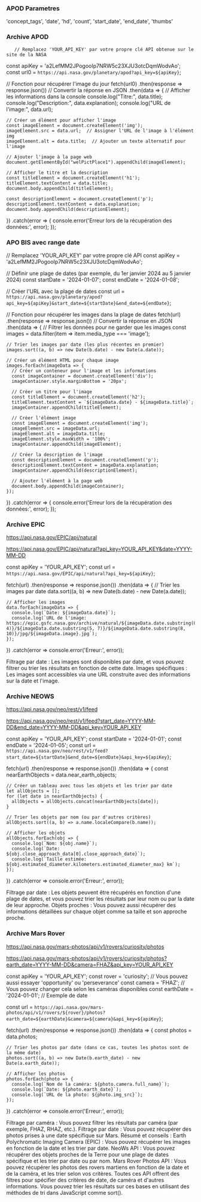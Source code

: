 
### APOD Parametres

'concept_tags',
'date',
 'hd',
 'count',
 'start_date',
 'end_date',
 'thumbs'


### Archive APOD

       // Remplacez 'YOUR_API_KEY' par votre propre clé API obtenue sur le site de la NASA
const apiKey = 'a2LefMM2JPogooIp7NRW5c23XJU3otcDqmWodvAo';
const url0 = `https://api.nasa.gov/planetary/apod?api_key=${apiKey}`; 


// Fonction pour récupérer l'image du jour
fetch(url0)
  .then(response => response.json())  // Convertir la réponse en JSON
  .then(data => {
    // Afficher les informations dans la console
    console.log("Titre:", data.title);
    console.log("Description:", data.explanation);
    console.log("URL de l'image:", data.url);
    
    // Créer un élément pour afficher l'image
    const imageElement = document.createElement('img');
    imageElement.src = data.url;  // Assigner l'URL de l'image à l'élément img
    imageElement.alt = data.title;  // Ajouter un texte alternatif pour l'image
    
    // Ajouter l'image à la page web
    document.getElementById("welPictPlace1").appendChild(imageElement);
    
    // Afficher le titre et la description
    const titleElement = document.createElement('h1');
    titleElement.textContent = data.title;
    document.body.appendChild(titleElement);
    
    const descriptionElement = document.createElement('p');
    descriptionElement.textContent = data.explanation;
    document.body.appendChild(descriptionElement);
  })
  .catch(error => {
    console.error('Erreur lors de la récupération des données:', error);
  });





### APO BIS avec range date

  // Remplacez 'YOUR_API_KEY' par votre propre clé API
const apiKey = 'a2LefMM2JPogooIp7NRW5c23XJU3otcDqmWodvAo';

// Définir une plage de dates (par exemple, du 1er janvier 2024 au 5 janvier 2024)
const startDate = '2024-01-07';
const endDate = '2024-01-08';

// Créer l'URL avec la plage de dates
const url = `https://api.nasa.gov/planetary/apod?api_key=${apiKey}&start_date=${startDate}&end_date=${endDate}`;

// Fonction pour récupérer les images dans la plage de dates
fetch(url)
  .then(response => response.json())  // Convertir la réponse en JSON
  .then(data => {
    // Filtrer les données pour ne garder que les images
    const images = data.filter(item => item.media_type === 'image');
    
    // Trier les images par date (les plus récentes en premier)
    images.sort((a, b) => new Date(b.date) - new Date(a.date));

    // Créer un élément HTML pour chaque image
    images.forEach(imageData => {
      // Créer un conteneur pour l'image et les informations
      const imageContainer = document.createElement('div');
      imageContainer.style.marginBottom = '20px';
      
      // Créer un titre pour l'image
      const titleElement = document.createElement('h2');
      titleElement.textContent = `${imageData.date} - ${imageData.title}`;
      imageContainer.appendChild(titleElement);
      
      // Créer l'élément image
      const imageElement = document.createElement('img');
      imageElement.src = imageData.url;
      imageElement.alt = imageData.title;
      imageElement.style.maxWidth = '100%';
      imageContainer.appendChild(imageElement);
      
      // Créer la description de l'image
      const descriptionElement = document.createElement('p');
      descriptionElement.textContent = imageData.explanation;
      imageContainer.appendChild(descriptionElement);
      
      // Ajouter l'élément à la page web
      document.body.appendChild(imageContainer);
    });
  })
  .catch(error => {
    console.error('Erreur lors de la récupération des données:', error);
  });








### Archive EPIC

https://api.nasa.gov/EPIC/api/natural

https://api.nasa.gov/EPIC/api/natural?api_key=YOUR_API_KEY&date=YYYY-MM-DD


const apiKey = 'YOUR_API_KEY';
const url = `https://api.nasa.gov/EPIC/api/natural?api_key=${apiKey}`;

fetch(url)
  .then(response => response.json())
  .then(data => {
    // Trier les images par date
    data.sort((a, b) => new Date(b.date) - new Date(a.date));

    // Afficher les images
    data.forEach(imageData => {
      console.log(`Date: ${imageData.date}`);
      console.log(`URL de l'image: https://epic.gsfc.nasa.gov/archive/natural/${imageData.date.substring(0, 4)}/${imageData.date.substring(5, 7)}/${imageData.date.substring(8, 10)}/jpg/${imageData.image}.jpg`);
    });
  })
  .catch(error => console.error('Erreur:', error));

Filtrage par date : Les images sont disponibles par date, et vous pouvez filtrer ou trier les résultats en fonction de cette date.
Images spécifiques : Les images sont accessibles via une URL construite avec des informations sur la date et l'image.


### Archive NEOWS

https://api.nasa.gov/neo/rest/v1/feed

https://api.nasa.gov/neo/rest/v1/feed?start_date=YYYY-MM-DD&end_date=YYYY-MM-DD&api_key=YOUR_API_KEY

const apiKey = 'YOUR_API_KEY';
const startDate = '2024-01-01';
const endDate = '2024-01-05';
const url = `https://api.nasa.gov/neo/rest/v1/feed?start_date=${startDate}&end_date=${endDate}&api_key=${apiKey}`;

fetch(url)
  .then(response => response.json())
  .then(data => {
    const nearEarthObjects = data.near_earth_objects;

    // Créer un tableau avec tous les objets et les trier par date
    let allObjects = [];
    for (let date in nearEarthObjects) {
      allObjects = allObjects.concat(nearEarthObjects[date]);
    }

    // Trier les objets par nom (ou par d'autres critères)
    allObjects.sort((a, b) => a.name.localeCompare(b.name));

    // Afficher les objets
    allObjects.forEach(obj => {
      console.log(`Nom: ${obj.name}`);
      console.log(`Date: ${obj.close_approach_data[0].close_approach_date}`);
      console.log(`Taille estimée: ${obj.estimated_diameter.kilometers.estimated_diameter_max} km`);
    });
  })
  .catch(error => console.error('Erreur:', error));

Filtrage par date : Les objets peuvent être récupérés en fonction d'une plage de dates, et vous pouvez trier les résultats par leur nom ou par la date de leur approche.
Objets proches : Vous pouvez aussi récupérer des informations détaillées sur chaque objet comme sa taille et son approche proche.



### Archive Mars Rover

https://api.nasa.gov/mars-photos/api/v1/rovers/curiosity/photos


https://api.nasa.gov/mars-photos/api/v1/rovers/curiosity/photos?earth_date=YYYY-MM-DD&camera=FHAZ&api_key=YOUR_API_KEY


const apiKey = 'YOUR_API_KEY';
const rover = 'curiosity'; // Vous pouvez aussi essayer 'opportunity' ou 'perseverance'
const camera = 'FHAZ'; // Vous pouvez changer cela selon les caméras disponibles
const earthDate = '2024-01-01'; // Exemple de date

const url = `https://api.nasa.gov/mars-photos/api/v1/rovers/${rover}/photos?earth_date=${earthDate}&camera=${camera}&api_key=${apiKey}`;

fetch(url)
  .then(response => response.json())
  .then(data => {
    const photos = data.photos;

    // Trier les photos par date (dans ce cas, toutes les photos sont de la même date)
    photos.sort((a, b) => new Date(b.earth_date) - new Date(a.earth_date));

    // Afficher les photos
    photos.forEach(photo => {
      console.log(`Nom de la caméra: ${photo.camera.full_name}`);
      console.log(`Date: ${photo.earth_date}`);
      console.log(`URL de la photo: ${photo.img_src}`);
    });
  })
  .catch(error => console.error('Erreur:', error));

Filtrage par caméra : Vous pouvez filtrer les résultats par caméra (par exemple, FHAZ, RHAZ, etc.).
Filtrage par date : Vous pouvez récupérer des photos prises à une date spécifique sur Mars.
Résumé et conseils :
Earth Polychromatic Imaging Camera (EPIC) : Vous pouvez récupérer les images en fonction de la date et les trier par date.
NeoWs API : Vous pouvez récupérer des objets proches de la Terre pour une plage de dates spécifique et les trier par date ou par nom.
Mars Rover Photos API : Vous pouvez récupérer les photos des rovers martiens en fonction de la date et de la caméra, et les trier selon vos critères.
Toutes ces API offrent des filtres pour spécifier des critères de date, de caméra et d'autres informations. Vous pouvez trier les résultats sur ces bases en utilisant des méthodes de tri dans JavaScript comme sort().





